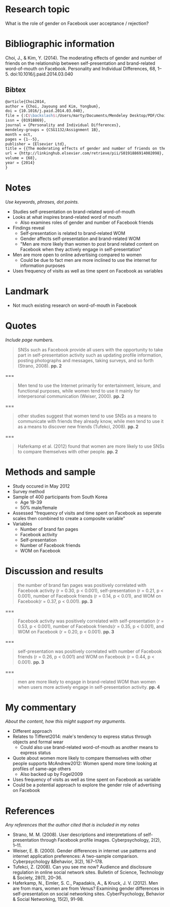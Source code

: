 # Research topic

What is the role of gender on Facebook user acceptance / rejection?

# Bibliographic information

Choi, J., & Kim, Y. (2014). The moderating effects of gender and number of friends on the relationship between self-presentation and brand-related word-of-mouth on Facebook. Personality and Individual Differences, 68, 1–5. doi:10.1016/j.paid.2014.03.040

## Bibtex

``` tex
@article{Choi2014,
author = {Choi, Jayoung and Kim, Yongbum},
doi = {10.1016/j.paid.2014.03.040},
file = {:C$\backslash$:/Users/marty/Documents/Mendeley Desktop/PDF/Choi, Kim/Personality and Individual Differences/Choi, Kim - 2014 - The moderating effects of gender and number of friends on the relationship between self-presentation and brand-relate.pdf:pdf},
issn = {01918869},
journal = {Personality and Individual Differences},
mendeley-groups = {CSG1132/Assignment 1B},
month = oct,
pages = {1--5},
publisher = {Elsevier Ltd},
title = {{The moderating effects of gender and number of friends on the relationship between self-presentation and brand-related word-of-mouth on Facebook}},
url = {http://linkinghub.elsevier.com/retrieve/pii/S0191886914002098},
volume = {68},
year = {2014}
}
```

# Notes

*Use keywords, phrases, dot points.*

- Studies self-presentation on brand-related word-of-mouth
- Looks at what inspires brand-related word of mouth
	- Also examines roles of gender and number of Facebook friends
- Findings reveal
	- Self-presentation is related to brand-related WOM
	- Gender affects self-presentation and brand-related WOM
	- "Men are more likely than women to post brand related content on Facebook when  they actively engage in self-presentation"
- Men are more open to online advertising compared to women
	- Could be due to fact men are more inclined to use the internet for information purposes
- Uses frequency of visits as well as time spent on Facebook as variables

# Landmark

- Not much existing research on word-of-mouth in Facebook

# Quotes

*Include page numbers.*

>SNSs such as Facebook provide all users with the opportunity to take part in self-presentation activity such as updating profile information, posting photographs and messages, taking surveys, and so forth (Strano, 2008). **pp. 2**

===

>Men tend to use the Internet primarily for entertainment, leisure, and functional purposes, while women tend to use it mainly for interpersonal communication (Weiser, 2000). **pp. 2**

===

>other studies suggest that women tend to use SNSs as a means to communicate with friends they already know, while men tend to use it as a means to discover new friends (Tufekci, 2008). **pp. 2**

===

>Haferkamp et al. (2012) found that women are more likely to use SNSs to compare themselves with other people. **pp. 2**

# Methods and sample

- Study occured in May 2012
- Survey method
- Sample of 400 participants from South Korea
	- Age 19-39
	- 50% male/female
- Assessed "frequency of visits and time spent on Facebook as seperate scales then combined to create a composite variable"
- Variables
	- Number of brand fan pages
	- Facebook activity
	- Self-presentation
	- Number of Facebook friends
	- WOM on Facebook

# Discussion and results

>the number of brand fan pages was positively correlated with Facebook activity (r = 0.30, p < 0.001), self-presentation (r = 0.21, p < 0.001), number of Facebook friends (r = 0.14, p < 0.01), and WOM on Facebook(r = 0.37, p < 0.001). **pp. 3**

===

>Facebook activity was positively correlated with self-presentation (r = 0.53, p < 0.001), number of Facebook friends(r = 0.35, p < 0.001), and WOM on Facebook (r = 0.20, p < 0.001). **pp. 3**

===

>self-presentation was positively correlated with number of Facebook friends (r = 0.26, p < 0.001) and WOM on Facebook (r = 0.44, p < 0.001). **pp. 3**

===

>men are more likely to engage in brand-related WOM than women when users more actively engage in self-presentation activity. **pp. 4**

# My commentary

*About the content, how this might support my arguments.*

- Different approach
- Relates to Tifferet2014: male's tendency to express status through objects and formal wear
	- Could also use brand-related word-of-mouth as another means to express status
- Quote about women more likely to compare themselves with other people supports McAndrew2012: Women spend more time looking at profiles of same-age others
	- Also backed up by Fogel2009
- Uses frequency of visits as well as time spent on Facebook as variable
- Could be a potential approach to explore the gender role of advertising on Facebook

# References

*Any references that the author cited that is included in my notes*

- Strano, M. M. (2008). User descriptions and interpretations of self-presentation through Facebook profile images. Cyberpsychology, 2(2), 1–11.
- Weiser, E. B. (2000). Gender differences in internet use patterns and internet application preferences: A two-sample comparison. Cyberpsychology &Behavior, 3(2), 167–178.
- Tufekci, Z. (2008). Can you see me now? Audience and disclosure regulation in online social network sites. Bulletin of Science, Technology & Society, 28(1), 20–36.
- Haferkamp, N., Eimler, S. C., Papadakis, A., & Kruck, J. V. (2012). Men are from mars, women are from Venus? Examining gender differences in self-presentation on social networking sites. CyberPsychology, Behavior & Social Networking, 15(2), 91–98.